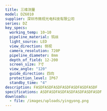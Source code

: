 ```yaml
---
title: 三维测量
model: DZ6010
supplier: 深圳市微视光电科技有限公司
series: DZ
key_specs:
  working_temp: 10~10
  pipeline_material: 钨丝
  light_source: LED
  view_direction: 侧视
  camera_resolution: 720P
  pipeline_diameter: 8mm
  depth_of_field: 12-200
  screen_size: 7寸
  view_angle: "120"
  guide_direction: 四向
  protection_level: IP67
  standby_time: "4"
description: F﻿ASDFASDFASDFASDFASDFASDFASDF
specifications: A﻿SDFASDFASDFASDFASDFASDFASDF
downloads:
  - file: /images/uploads/yingyong.png
---
```

